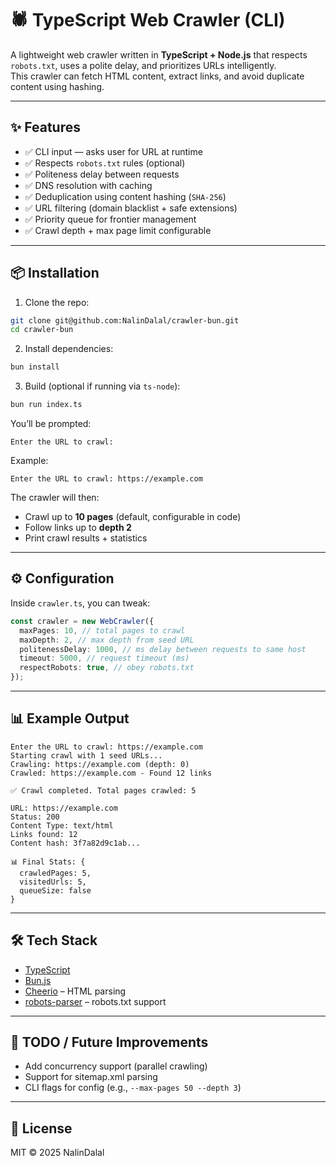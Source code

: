 # 🕷️ TypeScript Web Crawler (CLI)

A lightweight web crawler written in **TypeScript + Node.js** that respects `robots.txt`, uses a polite delay, and prioritizes URLs intelligently.  
This crawler can fetch HTML content, extract links, and avoid duplicate content using hashing.

---

## ✨ Features

- ✅ CLI input — asks user for URL at runtime
- ✅ Respects `robots.txt` rules (optional)
- ✅ Politeness delay between requests
- ✅ DNS resolution with caching
- ✅ Deduplication using content hashing (`SHA-256`)
- ✅ URL filtering (domain blacklist + safe extensions)
- ✅ Priority queue for frontier management
- ✅ Crawl depth + max page limit configurable

---

## 📦 Installation

1. Clone the repo:

```bash
git clone git@github.com:NalinDalal/crawler-bun.git
cd crawler-bun
```

2. Install dependencies:

```bash
bun install
```

3. Build (optional if running via `ts-node`):

```bash
bun run index.ts
```

You’ll be prompted:

```
Enter the URL to crawl:
```

Example:

```
Enter the URL to crawl: https://example.com
```

The crawler will then:

- Crawl up to **10 pages** (default, configurable in code)
- Follow links up to **depth 2**
- Print crawl results + statistics

---

## ⚙️ Configuration

Inside `crawler.ts`, you can tweak:

```ts
const crawler = new WebCrawler({
  maxPages: 10, // total pages to crawl
  maxDepth: 2, // max depth from seed URL
  politenessDelay: 1000, // ms delay between requests to same host
  timeout: 5000, // request timeout (ms)
  respectRobots: true, // obey robots.txt
});
```

---

## 📊 Example Output

```
Enter the URL to crawl: https://example.com
Starting crawl with 1 seed URLs...
Crawling: https://example.com (depth: 0)
Crawled: https://example.com - Found 12 links

✅ Crawl completed. Total pages crawled: 5

URL: https://example.com
Status: 200
Content Type: text/html
Links found: 12
Content hash: 3f7a82d9c1ab...

📊 Final Stats: {
  crawledPages: 5,
  visitedUrls: 5,
  queueSize: false
}
```

---

## 🛠️ Tech Stack

- [TypeScript](https://www.typescriptlang.org/)
- [Bun.js](https://bun.com/)
- [Cheerio](https://cheerio.js.org/) – HTML parsing
- [robots-parser](https://www.npmjs.com/package/robots-parser) – robots.txt support

---

## 📌 TODO / Future Improvements

- Add concurrency support (parallel crawling)
- Support for sitemap.xml parsing
- CLI flags for config (e.g., `--max-pages 50 --depth 3`)

---

## 📜 License

MIT © 2025 NalinDalal

